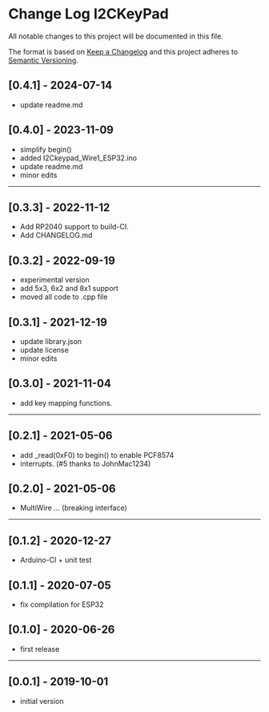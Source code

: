 # Change Log I2CKeyPad

All notable changes to this project will be documented in this file.

The format is based on [Keep a Changelog](http://keepachangelog.com/)
and this project adheres to [Semantic Versioning](http://semver.org/).


## [0.4.1] - 2024-07-14
- update readme.md


## [0.4.0] - 2023-11-09
- simplify begin()
- added I2Ckeypad_Wire1_ESP32.ino
- update readme.md
- minor edits

----

## [0.3.3] - 2022-11-12
- Add RP2040 support to build-CI.
- Add CHANGELOG.md

## [0.3.2] - 2022-09-19
- experimental version
- add 5x3, 6x2 and 8x1 support
- moved all code to .cpp file

## [0.3.1] - 2021-12-19
- update library.json
- update license
- minor edits

## [0.3.0] - 2021-11-04
- add key mapping functions.

----

## [0.2.1] - 2021-05-06
- add \_read(0xF0) to begin() to enable PCF8574
- interrupts. (#5 thanks to JohnMac1234)

## [0.2.0] - 2021-05-06
- MultiWire ... (breaking interface)

----

## [0.1.2] - 2020-12-27
- Arduino-CI + unit test

## [0.1.1] - 2020-07-05
- fix compilation for ESP32

## [0.1.0] - 2020-06-26
- first release

-----

## [0.0.1] - 2019-10-01
- initial version

